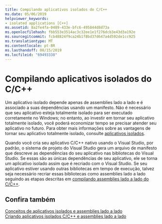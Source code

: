 ```yaml
---
title: Compilando aplicativos isolados do C/C++
ms.date: 05/06/2019
helpviewer_keywords:
- isolated applications [C++]
ms.assetid: 8a2fe4fa-0489-433e-bfc6-495844d8d73a
ms.openlocfilehash: fbb553e3514ac3c32ee1e1f276dcb3e43d3a192e
ms.sourcegitcommit: fcb48824f9ca24b1f8bd37d647a4d592de1cc925
ms.translationtype: MT
ms.contentlocale: pt-BR
ms.lasthandoff: 08/15/2019
ms.locfileid: "69493338"
---
```

# <a name="building-cc-isolated-applications"></a>Compilando aplicativos isolados do C/C++

Um aplicativo isolado depende apenas de assemblies lado a lado e é associado a suas dependências usando um manifesto. Não é necessário que seu aplicativo esteja totalmente isolado para ser executado corretamente no Windows; no entanto, ao investir em tornar seu aplicativo totalmente isolado, você poderá economizar tempo se precisar atender seu aplicativo no futuro. Para obter mais informações sobre as vantagens de tornar seu aplicativo totalmente isolado, consulte [aplicativos isolados](/windows/win32/SbsCs/isolated-applications).

Quando você cria seu aplicativo C/C++ nativo usando o Visual Studio, por padrão, o sistema de projeto do Visual Studio gera um arquivo de manifesto que descreve as dependências do seu aplicativo nas bibliotecas do Visual Studio. Se essas são as únicas dependências de seu aplicativo, ele se torna um aplicativo isolado assim que é recriado com o Visual Studio. Se seu aplicativo estiver usando outras bibliotecas em tempo de execução, talvez seja necessário recriar essas bibliotecas como assemblies lado a lado seguindo as etapas descritas em [compilando assemblies lado a lado do C/C++](building-c-cpp-side-by-side-assemblies.md).

## <a name="see-also"></a>Confira também

[Conceitos de aplicativos isolados e assemblies lado a lado](concepts-of-isolated-applications-and-side-by-side-assemblies.md)<br/>
[Criando aplicativos isolados C/C++ e assemblies lado a lado](building-c-cpp-isolated-applications-and-side-by-side-assemblies.md)
